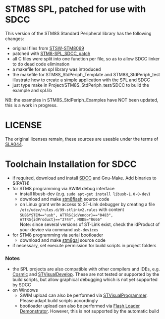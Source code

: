 STM8S SPL, patched for use with SDCC
=================

This version of the STM8S Standard Peripheral library has the following changes:
- original files from [STSW-STM8069](http://www.st.com/en/embedded-software/stsw-stm8069.html)
- patched with [STM8-SPL_SDCC_patch](https://github.com/gicking/STM8-SPL_SDCC_patch)
- all C files were split into one function per file, so as to allow SDCC linker to do dead code elimination
- a makefile for an spl library was introduced
- the makefile for STM8S_StdPeriph_Template and STM8S_StdPeriph_test illustrate how to create a simple application with the SPL and SDCC
- just type make in Project/STM8S_StdPeriph_test/SDCC to build the example and spl.lib

NB: the examples in STM8S_StdPeriph_Examples have NOT been updated, this is a work in progress.

LICENSE
=================

The original licenses remain, these sources are useable under the terms of [SLA044](http://www.st.com/SLA0044).

Toolchain Installation for SDCC
=================

  - if required, download and install [SDCC](http://sdcc.sourceforge.net/) and Gnu-Make. Add binaries to $(PATH)
  - for STM8 programming via SWIM debug interface
    - install libusb-dev (e.g. `sudo apt-get install libusb-1.0-0-dev`)
    - download and make [stm8flash](https://github.com/vdudouyt/stm8flash) source code
    - on Linux grant write access to ST-Link debugger by creating a file `/etc/udev/rules.d/99-stlinkv2.rules` with content  
    `SUBSYSTEM=="usb", ATTRS{idVendor}=="0483", ATTRS{idProduct}=="3744", MODE="0666"`  
    Note: since several versions of ST-Link exist, check the idProduct of your device via command `usb-devices`
  - for STM8 programming via serial bootloader
    - download and make [stm8gal](https://github.com/gicking/stm8gal) source code
  - if necessary, set execute permission for build scripts in project folders

### Notes

  - the SPL projects are also compatible with other compilers and IDEs, e.g. [Cosmic](http://www.cosmic-software.com/) and [STVisualDevelop](http://www.st.com). These are not tested or supported by the build scripts, but allow graphical debugging which is not yet supported by SDCC 
  - on Windows
    - SWIM upload can also be performed via [STVisualProgrammer](http://www.st.com). Please adapt build scripts accordingly
    - bootloader upload can also be performed via [Flash Loader Demonstrator](http://www.st.com). However, this is not supported by the automatic build
